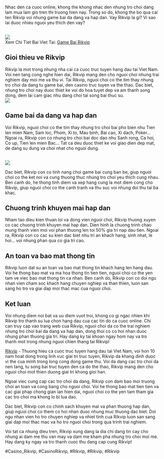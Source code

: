 <div class="content">
<p>
			Nhac den ca cuoc online, khong the khong nhac den nhung tro choi dang lam mua lam gio tren thi truong hien nay. Trong so do, khong the bo qua cai ten Rikvip voi nhung game bai da dang va hap dan. Vay Rikvip la gi? Vi sao lai duoc nhieu nguoi yeu thich den vay?
		</p><br><img src="https://rikvip.solar/wp-content/uploads/2025/02/game-bai-rikvip-4.webp"></br>
Xem Chi Tiet Bai Viet Tai: <a href="https://rikvip.solar/game-bai-rikvip/">Game Bai Rikvip</a>
<h2>Gioi thieu ve Rikvip</h2>
<p>
			Rikvip la mot trong nhung nha cai ca cuoc truc tuyen hang dau tai Viet Nam. Voi nen tang cong nghe hien dai, Rikvip mang den cho nguoi choi nhung trai nghiem day moi me va thu vi. Tai Rikvip, nguoi choi co the tim thay nhung tro choi da dang tu game bai, den casino truc tuyen va the thao. Dac biet, nhung tro choi nay duoc thiet ke voi do hoa tuyet dep va am thanh song dong, dem lai cam giac nhu dang choi tai song bai thuc su.
		<br><img src="https://rikvip.solar/wp-content/uploads/2025/01/logo-rikvip-solar.webp"></br>
<h2>Game bai da dang va hap dan</h2>
<p>
			Voi Rikvip, nguoi choi co the tim thay nhung tro choi bai pho bien nhu Tien len mien Nam, Sam loc, Phom, Xi to, Mau binh, Bai cao, Xi dach, Poker... Ngoai ra, Rikvip con co nhung tro choi bai doc dao nhu Sanh rong, Ca hoi, Co up, Tien len mien Bac... Tat ca deu duoc thiet ke voi giao dien dep mat, de dang su dung va choi nhat cho nguoi dung.
		</p><br><img src="https://rikvip.solar/wp-content/uploads/2025/01/logo-rikvip-solar.webp"></br>
<p>
			Dac biet, Rikvip con co tinh nang choi game bai cung ban be, giup nguoi choi co the ket noi va cung thuong thuc nhung tro choi yeu thich cung nhau. Ben canh do, he thong tinh diem va xep hang cung la mot diem cong cho Rikvip, giup nguoi choi co the canh tranh va thu suc voi nhung doi thu tai ba khac.
		
<h2>Chuong trinh khuyen mai hap dan</h2>
<p>
			Nham tao dieu kien thuan loi va dong vien nguoi choi, Rikvip thuong xuyen co cac chuong trinh khuyen mai hap dan. Dien hinh la chuong trinh chao mung thanh vien moi voi phan thuong len toi 50% gia tri nap dau tien. Ngoai ra, Rikvip con co cac su kien dac biet nhu tri an khach hang, sinh nhat, le hoi... voi nhung phan qua co gia tri cao.
		</p>
<h2>An toan va bao mat thong tin</h2>
<p>
			Rikvip luon dat su an toan va bao mat thong tin khach hang len hang dau. Voi he thong bao mat va ma hoa thong tin tien tien, nguoi choi co the yen tam ve viec bao mat thong tin ca nhan. Ben canh do, Rikvip con co doi ngu nhan vien cham soc khach hang chuyen nghiep va than thien, luon san sang ho tro va giai dap moi thac mac cua nguoi choi.
		
<h2>Ket luan</h2>
<p>
			Voi nhung diem noi bat va uu diem vuot troi, khong co gi ngac nhien khi Rikvip tro thanh su lua chon hang dau cua cac tin do ca cuoc online. Chi can truy cap vao trang web cua Rikvip, nguoi choi da co the trai nghiem nhung tro choi bai da dang va hap dan, dong thoi co co hoi nhan duoc nhung phan thuong gia tri. Hay dang ky tai khoan ngay hom nay va tro thanh mot trong nhung nguoi chien thang tai Rikvip!
		</p>
</div><p><a href="https://rikvip.solar/">Rikvip</a> - Thuong hieu ca cuoc truc tuyen hang dau tai Viet Nam, voi hon 10 nam hoat dong trong linh vuc giai tri truc tuyen, Rikvip da khang dinh duoc vi the cua minh trong long cong dong game thu. Voi da dang cac tro choi da nen tang, tu song bai truc tuyen den ca do the thao, Rikvip mang den cho nguoi choi mot thien duong giai tri khong gioi han.

Ngoai viec cung cap cac tro choi da dang, Rikvip con dam bao moi truong choi an toan va cong bang cho nguoi choi. Voi he thong bao mat tien tien va cac giai phap chong gian lan hien dai, nguoi choi co the yen tam tham gia cac tro choi ma khong lo bi lua dao.

Dac biet, Rikvip con co chinh sach khuyen mai va phan thuong hap dan, giup nguoi choi co them co hoi nhan duoc nhung muc thuong dac biet. Doi ngu nhan vien ho tro chuyen nghiep va nhiet tinh cua Rikvip luon san sang giai dap moi thac mac va ho tro nguoi choi trong qua trinh trai nghiem.

Voi tat ca nhung dieu tren, Rikvip xung dang la dia chi dang tin cay cho nhung ai dam me thu van may va dam me kham pha nhung tro choi moi me. Hay dang ky ngay va tro thanh cuoc thu dang cap cung Rikvip!</p>
#Casino_Rikvip, #CasinoRikvip, #Rikvip, #Rikvip, #Rikvip
